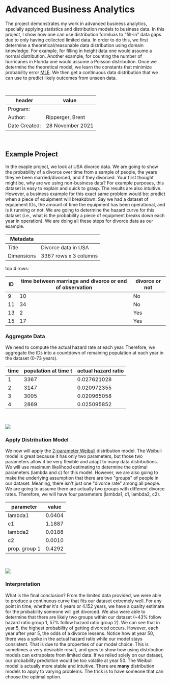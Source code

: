 # Advanced Business Analytics

The project demonstrates my work in advanced business analytics, specially applying statistics and distribution models to business data. In this project, I show how one can use distribution formluas to "fill-in" data gaps due to only having collected limited data. In order to do this, we first determine a theoretical/reasonable data distribution using domain knowledge. For example, for filling in height data one would assume a normal distribution. Another example, for counting the number of hurricanes in Florida one would assume a Poisson distribution. Once we determine the theoretical model, we learn the constants that minimize probability error [MLE](https://towardsdatascience.com/probability-concepts-explained-maximum-likelihood-estimation-c7b4342fdbb1). We then get a continuous data distribution that we can use to predict likely outcomes from unseen data.

<br>

|header            |value                                                                              |
|------------------|-----------------------------------------------------------------------------------|
|Program:          |                                                                                   |
|Author:           |Ripperger, Brent                                                                   |
|Date Created:     |28 November 2021                                                                   |

<br>

## Example Project

In the exaple project, we look at USA divorce data. We are going to show the probability of a divorce over time from a sample of people, the years they've been married/divorced, and if they divorced. Your first thought might be, why are we using non-business data? For example purposes, this dataset is easy to explain and quick to grasp. The results are also intuitive. However, a business example for this exact same problem would be: predict when a piece of equipment will breakdown. Say we had a dataset of equipment IDs, the amount of time the equipment has been operational, and is it running or not. We are going to determine the hazard curve for this dataset (i.e., what is the probability a piece of equipment breaks down each year in operation). We are doing all these steps for divorce data as our example. 

|Metadata  |                      |
|----------|----------------------|
|Title     |Divorce data in USA   |
|Dimensions|3367 rows x 3 columns |

top 4 rows:

|ID |time between marriage and divorce or end of observation|divorce or not|
|---|-------------------------------------------------------|--------------|
|9  |10                                                     |No            |
|11 |34                                                     |No            |
|13 |2                                                      |Yes           |
|15 |17                                                     |Yes           |

### Aggregate Data

We need to compute the actual hazard rate at each year. Therefore, we aggregate the IDs into a countdown of remaining population at each year in the dataset (0-73 years). 

|time|population at time t|actual hazard ratio|
|----|--------------------|--------------|
|1   |3367                |0.027621028   |
|2   |3147                |0.020972355   |
|3   |3005                |0.020965058   |
|4   |2869                |0.025095852   |

<br>

![](https://bmripper.github.io/hazard_ratio.png)
<br>

### Apply Distribution Model

We now will apply the [2-parameter Weibull](https://en.wikipedia.org/wiki/Weibull_distribution) distribution model. The Weibull model is great because it has only two parameters, but those two parameters allow it be very flexible and adapt to many data distributions. We will use maximum likelihood estimating to determine the optimal parameters (lambda and c) for this model. However, we are also going to make the underlying assumption that there are two "groups" of people in our dataset. Meaning, there isn't just one "divorce rate" among all people. We are going to assume there are actually two groups with different divorce rates. Therefore, we will have four parameters (lambda1, c1, lambda2, c2). 

|parameter     |value  |
|--------------|-------|
|lambda1       |0.0404 |
|c1            |1.1887 |
|lambda2       |0.0188 |
|c2            |0.0010 |
|prop. group 1 |0.4292 |

<br>

![](https://bmripper.github.io/hazard_ratio_predict.png)

### Interpretation

What is the final conclusion? From the limited data provided, we were able to produce a continuous curve that fits our dataset extremely well. For any point in time, whether it's 4 years or 4.152 years, we have a quality estimate for the probability someone will get divorced. We also were able to determine that there are likely two groups within our dataset (~43% follow hazard ratio group 1, 57% follow hazard ratio group 2). We can see that in year 5, the highest probability of getting divorced occurs. However, each year after year 5, the odds of a divorce lessens. Notice how at year 50, there was a spike in the actual hazard ratio while our model stays consistent. That is due to the properties of our model choice. This is sometimes a very desirable result, and goes to show how using distribution models can extrapolate from limited data. If we relied solely on our dataset, our probability prediction would be too volatile at year 50. The Weibull model is actually more stable and intuitive. There are **many** distribution models to apply to varying problems. The trick is to have someone that can choose the optimal option. 
